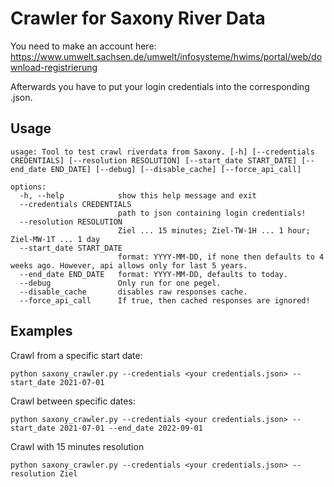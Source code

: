 # Crawler for Saxony River Data

You need to make an account here: 
https://www.umwelt.sachsen.de/umwelt/infosysteme/hwims/portal/web/download-registrierung

Afterwards you have to put your login credentials into the corresponding .json.

## Usage

```
usage: Tool to test crawl riverdata from Saxony. [-h] [--credentials CREDENTIALS] [--resolution RESOLUTION] [--start_date START_DATE] [--end_date END_DATE] [--debug] [--disable_cache] [--force_api_call]

options:
  -h, --help            show this help message and exit
  --credentials CREDENTIALS
                        path to json containing login credentials!
  --resolution RESOLUTION
                        Ziel ... 15 minutes; Ziel-TW-1H ... 1 hour; Ziel-MW-1T ... 1 day
  --start_date START_DATE
                        format: YYYY-MM-DD, if none then defaults to 4 weeks ago. However, api allows only for last 5 years.
  --end_date END_DATE   format: YYYY-MM-DD, defaults to today.
  --debug               Only run for one pegel.
  --disable_cache       disables raw responses cache.
  --force_api_call      If true, then cached responses are ignored!
```

## Examples
Crawl from a specific start date:
```
python saxony_crawler.py --credentials <your credentials.json> --start_date 2021-07-01
```

Crawl between specific dates:
```
python saxony_crawler.py --credentials <your credentials.json> --start_date 2021-07-01 --end_date 2022-09-01
```

Crawl with 15 minutes resolution
```
python saxony_crawler.py --credentials <your credentials.json> --resolution Ziel
```